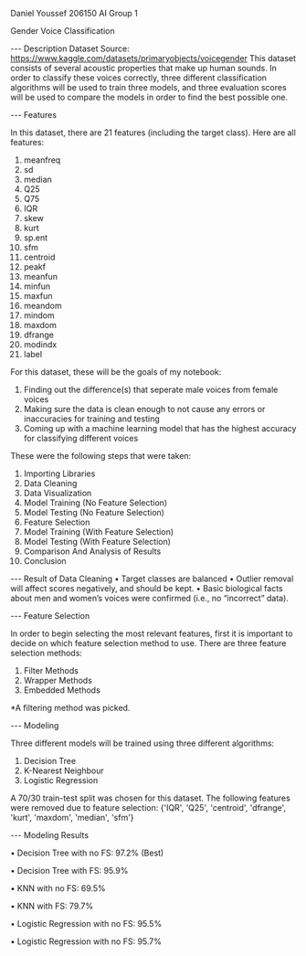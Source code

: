 Daniel Youssef
206150
AI Group 1



Gender Voice Classification

--- Description
Dataset Source: https://www.kaggle.com/datasets/primaryobjects/voicegender
This dataset consists of several acoustic properties that make up human sounds. In order to classify these voices correctly, three different classification algorithms will be used to train three models, and three evaluation scores will be used to compare the models in order to find the best possible one.

--- Features

In this dataset, there are 21 features (including the target class). Here are all features:

1. meanfreq
2. sd
3. median
4. Q25
5. Q75
6. IQR
7. skew
8. kurt 
9. sp.ent
10. sfm
11. centroid
12. peakf
13. meanfun
14. minfun
15. maxfun
16. meandom
17. mindom
18. maxdom
19. dfrange
20. modindx
21. label

For this dataset, these will be the goals of my notebook:

1.	Finding out the difference(s) that seperate male voices from female voices
2.	Making sure the data is clean enough to not cause any errors or inaccuracies for training and testing
3.	Coming up with a machine learning model that has the highest accuracy for classifying different voices

These were the following steps that were taken:
1. Importing Libraries
2. Data Cleaning
3. Data Visualization
4. Model Training (No Feature Selection)
5. Model Testing (No Feature Selection)
6. Feature Selection
7. Model Training (With Feature Selection)
8. Model Testing (With Feature Selection)
9. Comparison And Analysis of Results
10. Conclusion

--- Result of Data Cleaning
•	Target classes are balanced
•	Outlier removal will affect scores negatively, and should be kept.
•	Basic biological facts about men and women’s voices were confirmed (i.e., no “incorrect” data).

--- Feature Selection

In order to begin selecting the most relevant features, first it is important to decide on which feature selection method to use.
There are three feature selection methods:

1. Filter Methods
2. Wrapper Methods
3. Embedded Methods

*A filtering method was picked.

--- Modeling

Three different models will be trained using three different algorithms:
1. Decision Tree
2. K-Nearest Neighbour
3. Logistic Regression

A 70/30 train-test split was chosen for this dataset.
The following features were removed due to feature selection:
{'IQR', 'Q25', 'centroid', 'dfrange', 'kurt', 'maxdom', 'median', 'sfm'}

--- Modeling Results

•	Decision Tree with no FS: 97.2% (Best)

•	Decision Tree with FS: 95.9%

•	KNN with no FS: 69.5%

•	KNN with FS: 79.7%

•	Logistic Regression with no FS: 95.5%

•	Logistic Regression with no FS: 95.7%

